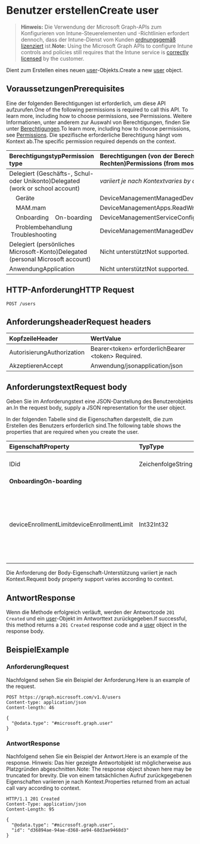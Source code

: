 # <a name="create-user"></a><span data-ttu-id="83eee-101">Benutzer erstellen</span><span class="sxs-lookup"><span data-stu-id="83eee-101">Create user</span></span>

> <span data-ttu-id="83eee-102">**Hinweis:** Die Verwendung der Microsoft Graph-APIs zum Konfigurieren von Intune-Steuerelementen und -Richtlinien erfordert dennoch, dass der Intune-Dienst vom Kunden [ordnungsgemäß lizenziert](https://go.microsoft.com/fwlink/?linkid=839381) ist.</span><span class="sxs-lookup"><span data-stu-id="83eee-102">**Note:** Using the Microsoft Graph APIs to configure Intune controls and policies still requires that the Intune service is [correctly licensed](https://go.microsoft.com/fwlink/?linkid=839381) by the customer.</span></span>

<span data-ttu-id="83eee-103">Dient zum Erstellen eines neuen [user](../resources/intune_shared_user.md)-Objekts.</span><span class="sxs-lookup"><span data-stu-id="83eee-103">Create a new [user](../resources/intune_shared_user.md) object.</span></span>
## <a name="prerequisites"></a><span data-ttu-id="83eee-104">Voraussetzungen</span><span class="sxs-lookup"><span data-stu-id="83eee-104">Prerequisites</span></span>
<span data-ttu-id="83eee-105">Eine der folgenden Berechtigungen ist erforderlich, um diese API aufzurufen.</span><span class="sxs-lookup"><span data-stu-id="83eee-105">One of the following permissions is required to call this API. To learn more, including how to choose permissions, see Permissions.</span></span> <span data-ttu-id="83eee-106">Weitere Informationen, unter anderem zur Auswahl von Berechtigungen, finden Sie unter [Berechtigungen](../../../concepts/permissions_reference.md).</span><span class="sxs-lookup"><span data-stu-id="83eee-106">To learn more, including how to choose permissions, see [Permissions](../../../concepts/permissions_reference.md).</span></span>  <span data-ttu-id="83eee-107">Die spezifische erforderliche Berechtigung hängt vom Kontext ab.</span><span class="sxs-lookup"><span data-stu-id="83eee-107">The specific permission required depends on the context.</span></span>

|<span data-ttu-id="83eee-108">Berechtigungstyp</span><span class="sxs-lookup"><span data-stu-id="83eee-108">Permission type</span></span>|<span data-ttu-id="83eee-109">Berechtigungen (von der Berechtigung mit den meisten Rechten zu der mit den wenigsten Rechten)</span><span class="sxs-lookup"><span data-stu-id="83eee-109">Permissions (from most to least privileged)</span></span>|
|:---|:---|
|<span data-ttu-id="83eee-110">Delegiert (Geschäfts-, Schul- oder Unikonto)</span><span class="sxs-lookup"><span data-stu-id="83eee-110">Delegated (work or school account)</span></span>| <span data-ttu-id="83eee-111">_variiert je nach Kontext_</span><span class="sxs-lookup"><span data-stu-id="83eee-111">_varies by context_</span></span> |
| <span data-ttu-id="83eee-112">&nbsp; &nbsp; Geräte</span><span class="sxs-lookup"><span data-stu-id="83eee-112">&nbsp;&nbsp;</span></span> | <span data-ttu-id="83eee-113">DeviceManagementManagedDevices.ReadWrite.All</span><span class="sxs-lookup"><span data-stu-id="83eee-113">DeviceManagementManagedDevices.ReadWrite.All</span></span> |
| <span data-ttu-id="83eee-114">&nbsp; &nbsp; MAM</span><span class="sxs-lookup"><span data-stu-id="83eee-114">.mam</span></span> | <span data-ttu-id="83eee-115">DeviceManagementApps.ReadWrite.All</span><span class="sxs-lookup"><span data-stu-id="83eee-115">DeviceManagementApps.ReadWrite.All</span></span> |
| <span data-ttu-id="83eee-116">&nbsp; &nbsp; Onboarding</span><span class="sxs-lookup"><span data-stu-id="83eee-116">&nbsp; &nbsp; On-boarding</span></span> | <span data-ttu-id="83eee-117">DeviceManagementServiceConfig.ReadWrite.All</span><span class="sxs-lookup"><span data-stu-id="83eee-117">DeviceManagementServiceConfig.ReadWrite.All</span></span> |
| <span data-ttu-id="83eee-118">&nbsp; &nbsp; Problembehandlung</span><span class="sxs-lookup"><span data-stu-id="83eee-118">&nbsp; &nbsp;Troubleshooting</span></span> | <span data-ttu-id="83eee-119">DeviceManagementManagedDevices.ReadWrite.All</span><span class="sxs-lookup"><span data-stu-id="83eee-119">DeviceManagementManagedDevices.ReadWrite.All</span></span> |
|<span data-ttu-id="83eee-120">Delegiert (persönliches Microsoft-Konto)</span><span class="sxs-lookup"><span data-stu-id="83eee-120">Delegated (personal Microsoft account)</span></span>|<span data-ttu-id="83eee-121">Nicht unterstützt</span><span class="sxs-lookup"><span data-stu-id="83eee-121">Not supported.</span></span>|
|<span data-ttu-id="83eee-122">Anwendung</span><span class="sxs-lookup"><span data-stu-id="83eee-122">Application</span></span>|<span data-ttu-id="83eee-123">Nicht unterstützt</span><span class="sxs-lookup"><span data-stu-id="83eee-123">Not supported.</span></span>|

## <a name="http-request"></a><span data-ttu-id="83eee-124">HTTP-Anforderung</span><span class="sxs-lookup"><span data-stu-id="83eee-124">HTTP Request</span></span>
<!-- {
  "blockType": "ignored"
}
-->
``` http
POST /users
```

## <a name="request-headers"></a><span data-ttu-id="83eee-125">Anforderungsheader</span><span class="sxs-lookup"><span data-stu-id="83eee-125">Request headers</span></span>
|<span data-ttu-id="83eee-126">Kopfzeile</span><span class="sxs-lookup"><span data-stu-id="83eee-126">Header</span></span>|<span data-ttu-id="83eee-127">Wert</span><span class="sxs-lookup"><span data-stu-id="83eee-127">Value</span></span>|
|:---|:---|
|<span data-ttu-id="83eee-128">Autorisierung</span><span class="sxs-lookup"><span data-stu-id="83eee-128">Authorization</span></span>|<span data-ttu-id="83eee-129">Bearer&lt;token&gt; erforderlich</span><span class="sxs-lookup"><span data-stu-id="83eee-129">Bearer &lt;token&gt; Required.</span></span>|
|<span data-ttu-id="83eee-130">Akzeptieren</span><span class="sxs-lookup"><span data-stu-id="83eee-130">Accept</span></span>|<span data-ttu-id="83eee-131">Anwendung/json</span><span class="sxs-lookup"><span data-stu-id="83eee-131">application/json</span></span>|

## <a name="request-body"></a><span data-ttu-id="83eee-132">Anforderungstext</span><span class="sxs-lookup"><span data-stu-id="83eee-132">Request body</span></span>
<span data-ttu-id="83eee-133">Geben Sie im Anforderungstext eine JSON-Darstellung des Benutzerobjekts an.</span><span class="sxs-lookup"><span data-stu-id="83eee-133">In the request body, supply a JSON representation for the user object.</span></span>

<span data-ttu-id="83eee-134">In der folgenden Tabelle sind die Eigenschaften dargestellt, die zum Erstellen des Benutzers erforderlich sind.</span><span class="sxs-lookup"><span data-stu-id="83eee-134">The following table shows the properties that are required when you create the user.</span></span>

|<span data-ttu-id="83eee-135">Eigenschaft</span><span class="sxs-lookup"><span data-stu-id="83eee-135">Property</span></span>|<span data-ttu-id="83eee-136">Typ</span><span class="sxs-lookup"><span data-stu-id="83eee-136">Type</span></span>|<span data-ttu-id="83eee-137">Beschreibung</span><span class="sxs-lookup"><span data-stu-id="83eee-137">Description</span></span>|
|:---|:---|:---|
|<span data-ttu-id="83eee-138">ID</span><span class="sxs-lookup"><span data-stu-id="83eee-138">id</span></span>|<span data-ttu-id="83eee-139">Zeichenfolge</span><span class="sxs-lookup"><span data-stu-id="83eee-139">String</span></span>|<span data-ttu-id="83eee-140">Eindeutige Kennung für den Benutzer.</span><span class="sxs-lookup"><span data-stu-id="83eee-140">Unique identifier of the user.</span></span>|
|<span data-ttu-id="83eee-141">**Onboarding**</span><span class="sxs-lookup"><span data-stu-id="83eee-141">**On-boarding**</span></span>|
|<span data-ttu-id="83eee-142">deviceEnrollmentLimit</span><span class="sxs-lookup"><span data-stu-id="83eee-142">deviceEnrollmentLimit</span></span>|<span data-ttu-id="83eee-143">Int32</span><span class="sxs-lookup"><span data-stu-id="83eee-143">Int32</span></span>|<span data-ttu-id="83eee-144">Der Grenzwert für die maximale Anzahl von Geräten, die der Benutzer registrieren kann.</span><span class="sxs-lookup"><span data-stu-id="83eee-144">The limit on the maximum number of devices that the user is permitted to enroll.</span></span> <span data-ttu-id="83eee-145">Zulässige Werte sind 5 oder 1000.</span><span class="sxs-lookup"><span data-stu-id="83eee-145">Allowed values are 5 or 1000.</span></span>|

<span data-ttu-id="83eee-146">Die Anforderung der Body-Eigenschaft-Unterstützung variiert je nach Kontext.</span><span class="sxs-lookup"><span data-stu-id="83eee-146">Request body property support varies according to context.</span></span>

## <a name="response"></a><span data-ttu-id="83eee-147">Antwort</span><span class="sxs-lookup"><span data-stu-id="83eee-147">Response</span></span>
<span data-ttu-id="83eee-148">Wenn die Methode erfolgreich verläuft, werden der Antwortcode `201 Created` und ein [user](../resources/intune_shared_user.md)-Objekt im Antworttext zurückgegeben.</span><span class="sxs-lookup"><span data-stu-id="83eee-148">If successful, this method returns a `201 Created` response code and a [user](../resources/intune_shared_user.md) object in the response body.</span></span>

## <a name="example"></a><span data-ttu-id="83eee-149">Beispiel</span><span class="sxs-lookup"><span data-stu-id="83eee-149">Example</span></span>

### <a name="request"></a><span data-ttu-id="83eee-150">Anforderung</span><span class="sxs-lookup"><span data-stu-id="83eee-150">Request</span></span>
<span data-ttu-id="83eee-151">Nachfolgend sehen Sie ein Beispiel der Anforderung.</span><span class="sxs-lookup"><span data-stu-id="83eee-151">Here is an example of the request.</span></span>

``` http
POST https://graph.microsoft.com/v1.0/users
Content-type: application/json
Content-length: 46

{
  "@odata.type": "#microsoft.graph.user"
}
```

### <a name="response"></a><span data-ttu-id="83eee-152">Antwort</span><span class="sxs-lookup"><span data-stu-id="83eee-152">Response</span></span>
<span data-ttu-id="83eee-153">Nachfolgend sehen Sie ein Beispiel der Antwort.</span><span class="sxs-lookup"><span data-stu-id="83eee-153">Here is an example of the response.</span></span> <span data-ttu-id="83eee-154">Hinweis: Das hier gezeigte Antwortobjekt ist möglicherweise aus Platzgründen abgeschnitten.</span><span class="sxs-lookup"><span data-stu-id="83eee-154">Note: The response object shown here may be truncated for brevity.</span></span> <span data-ttu-id="83eee-155">Die von einem tatsächlichen Aufruf zurückgegebenen Eigenschaften variieren je nach Kontext.</span><span class="sxs-lookup"><span data-stu-id="83eee-155">Properties returned from an actual call vary according to context.</span></span>

``` http
HTTP/1.1 201 Created
Content-Type: application/json
Content-Length: 95

{
  "@odata.type": "#microsoft.graph.user",
  "id": "d36894ae-94ae-d368-ae94-68d3ae9468d3"
}
```



